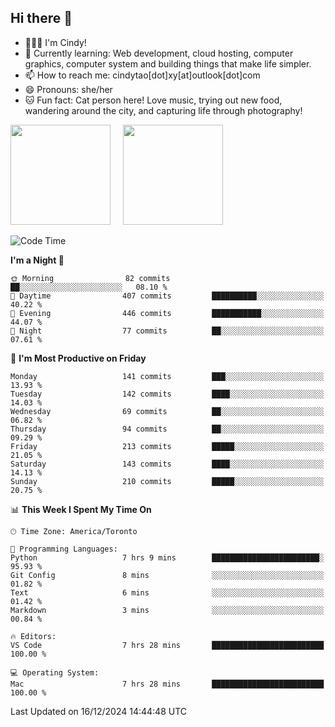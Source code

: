 ## Hi there 👋

<!--
**xinyue296/xinyue296** is a ✨ _special_ ✨ repository because its `README.md` (this file) appears on your GitHub profile.

Here are some ideas to get you started:

- 🔭 I’m currently working on ...
- 🌱 I’m currently learning ...
- 👯 I’m looking to collaborate on ...
- 🤔 I’m looking for help with ...
- 💬 Ask me about ...
- 📫 How to reach me: ...
- 😄 Pronouns: ...
- ⚡ Fun fact: ...
-->
- 👩🏻‍💻 I'm Cindy!
- 🌱 Currently learning: Web development, cloud hosting, computer graphics, computer system and building things that make life simpler.
- 📫 How to reach me: cindytao[dot]xy[at]outlook[dot]com
- 😄 Pronouns: she/her
- 🐱 Fun fact: Cat person here! Love music, trying out new food, wandering around the city, and capturing life through photography!

<!--Github Status: start-->
<div align="left">
  <img height="160em" src="https://github-readme-stats-topaz-two-25.vercel.app/api?username=xinyue296&theme=react&show_icons=true&count_private=true&include_orgs=true&hide=contribs,issues" />
    &nbsp;&nbsp;&nbsp;
  <img height="160em" src="https://github-readme-stats-cindy-taos-projects.vercel.app/api/top-langs/?username=xinyue296&theme=react&count_private=true&include_orgs=true&layout=compact" />
</div>
<!-- Github Status: end-->

<!--START_SECTION:waka-->
![Code Time](http://img.shields.io/badge/Code%20Time-193%20hrs%2011%20mins-blue)

**I'm a Night 🦉** 

```text
🌞 Morning                82 commits          ██░░░░░░░░░░░░░░░░░░░░░░░   08.10 % 
🌆 Daytime                407 commits         ██████████░░░░░░░░░░░░░░░   40.22 % 
🌃 Evening                446 commits         ███████████░░░░░░░░░░░░░░   44.07 % 
🌙 Night                  77 commits          ██░░░░░░░░░░░░░░░░░░░░░░░   07.61 % 
```
📅 **I'm Most Productive on Friday** 

```text
Monday                   141 commits         ███░░░░░░░░░░░░░░░░░░░░░░   13.93 % 
Tuesday                  142 commits         ████░░░░░░░░░░░░░░░░░░░░░   14.03 % 
Wednesday                69 commits          ██░░░░░░░░░░░░░░░░░░░░░░░   06.82 % 
Thursday                 94 commits          ██░░░░░░░░░░░░░░░░░░░░░░░   09.29 % 
Friday                   213 commits         █████░░░░░░░░░░░░░░░░░░░░   21.05 % 
Saturday                 143 commits         ████░░░░░░░░░░░░░░░░░░░░░   14.13 % 
Sunday                   210 commits         █████░░░░░░░░░░░░░░░░░░░░   20.75 % 
```


📊 **This Week I Spent My Time On** 

```text
🕑︎ Time Zone: America/Toronto

💬 Programming Languages: 
Python                   7 hrs 9 mins        ████████████████████████░   95.93 % 
Git Config               8 mins              ░░░░░░░░░░░░░░░░░░░░░░░░░   01.82 % 
Text                     6 mins              ░░░░░░░░░░░░░░░░░░░░░░░░░   01.42 % 
Markdown                 3 mins              ░░░░░░░░░░░░░░░░░░░░░░░░░   00.84 % 

🔥 Editors: 
VS Code                  7 hrs 28 mins       █████████████████████████   100.00 % 

💻 Operating System: 
Mac                      7 hrs 28 mins       █████████████████████████   100.00 % 
```


 Last Updated on 16/12/2024 14:44:48 UTC
<!--END_SECTION:waka-->
